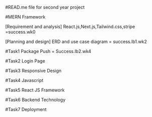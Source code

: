 #READ.me file for second year project

#MERN Framework 

[Requirement and analysis] React.js,Next.js,Tailwind.css,stripe =success.wk0

[Planning and design] ERD and use case diagram = success.lb1.wk2

#Task1 Package Push = Success.lb2.wk4

#Task2 Login Page

#Task3 Responsive Design

#Task4 Javascript

#Task5 React JS Framework

#Task6 Backend Technology

#Task7 Deployment

